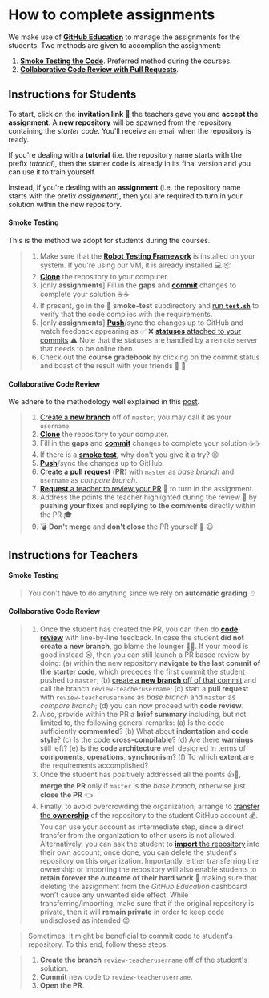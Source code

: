 # How to complete assignments

We make use of [**GitHub Education**](https://education.github.com) to manage the assignments for the students.
Two methods are given to accomplish the assignment:

1. [**Smoke Testing the Code**](https://en.wikipedia.org/wiki/Smoke_testing_(software)). Preferred method during the courses.
2. [**Collaborative Code Review with Pull Requests**](https://help.github.com/articles/about-pull-requests).

## Instructions for **Students**

To start, click on the **invitation link** 🔘 the teachers gave you and **accept the assignment**. A **new repository** will be spawned from the repository containing the _starter code_. You'll receive an email when the repository is ready.

If you're dealing with a **tutorial** (i.e. the repository name starts with the prefix _tutorial_), then the starter code is already in its final version and you can use it to train yourself.

Instead, if you're dealing with an **assignment** (i.e. the repository name starts with the prefix _assignment_), then you are required to turn in your solution within the new repository.

#### Smoke Testing

This is the method we adopt for students during the courses.

>1. Make sure that the [**Robot Testing Framework**](https://robotology.github.io/robot-testing/index.html) is installed on your system. If you're using our VM, it is already installed :computer: :package:
>1. [**Clone**](https://help.github.com/articles/cloning-a-repository) the repository to your computer.
>1. [only **assignments**] Fill in the **gaps** and [**commit**](https://git-scm.com/docs/git-commit) changes to complete your solution ☕️☕️
>1. If present, go in the :smoking: **smoke-test** subdirectory and [run **`test.sh`**](../instructions/how-to-run-smoke-tests.md) to verify that the code complies with the requirements. 
>1. [only **assignments**] [**Push**](https://help.github.com/articles/pushing-to-a-remote)/sync the changes up to GitHub and watch feedback appearing as :white_check_mark: :x: [**statuses** attached to your commits](https://github.com/blog/1227-commit-status-api) :warning: Note that the statuses are handled by a remote server that needs to be online then.
>1. Check out the **course gradebook** by clicking on the commit status and boast of the result with your friends :triumph: :clap:

#### Collaborative Code Review

We adhere to the methodology well explained in this [post](https://github.com/blog/2376-how-to-grade-programming-assignments-on-github).

>1. [Create a **new branch**](https://help.github.com/articles/creating-and-deleting-branches-within-your-repository/) off of `master`; you may call it as your `username`.
>1. [**Clone**](https://help.github.com/articles/cloning-a-repository) the repository to your computer.
>1. Fill in the **gaps** and [**commit**](https://git-scm.com/docs/git-commit) changes to complete your solution ☕️☕️
>1. If there is a [**smoke test**](#smoke-testing), why don't you give it a try? :wink:
>1. [**Push**](https://help.github.com/articles/pushing-to-a-remote)/sync the changes up to GitHub.
>1. [Create a **pull request**](https://help.github.com/articles/creating-a-pull-request) (**PR**) with `master` as _base branch_ and `username` as _compare branch_.
>1. [**Request** a teacher to review your PR](https://help.github.com/articles/requesting-a-pull-request-review) :wave: to turn in the assignment.
>1. Address the points the teacher highlighted during the review 📝 by **pushing your fixes** and **replying to the comments** directly within the PR 🎓
>1. 💣 **Don't merge** and **don't close** the PR yourself 🔫 :smiley:

## Instructions for **Teachers**

#### Smoke Testing

>You don't have to do anything since we rely on **automatic grading** :relaxed:

#### Collaborative Code Review

>1. Once the student has created the PR, you can then do [**code review**](https://help.github.com/articles/about-pull-request-reviews) with line-by-line feedback. In case the student **did not create a new branch**, go blame the lounger 🔨😏. If your mood is good instead 😒, then you can still launch a PR based review by doing: (a) within the new repository **navigate to the last commit of the starter code**, which precedes the first commit the student pushed to `master`; (b) [create a **new branch** off of that commit](https://github.com/blog/1377-create-and-delete-branches) and call the branch `review-teacherusername`; (c) start a **pull request** with `review-teacherusername` as _base branch_ and `master` as _compare branch_; (d) you can now proceed with **code review**.
>1. Also, provide within the PR a **brief summary** including, but not limited to, the following general remarks: (a) Is the code sufficiently **commented**? (b) What about **indentation** and **code style**? (c) Is the code **cross-compilable**? (d) Are there **warnings** still left? (e) Is the **code architecture** well designed in terms of **components**, **operations**, **synchronism**? (f) To which **extent** are the requirements accomplished?
>1. Once the student has positively addressed all the points 👍🎉, **merge the PR** only if `master` is the _base branch_, otherwise just **close the PR** 👈
>1. Finally, to avoid overcrowding the organization, arrange to [transfer the **ownership**](https://help.github.com/articles/transferring-a-repository-owned-by-your-organization) of the repository to the student GitHub account 💰. You can use your account as intermediate step, since a direct transfer from the organization to other users is not allowed. Alternatively, you can ask the student to [**import** the repository](https://help.github.com/articles/importing-a-repository-with-github-importer) into their own account; once done, you can delete the student's repository on this organization. Importantly, either transferring the ownership or importing the repository will also enable students to **retain forever the outcome of their hard work** :muscle: making sure that deleting the assignment from the _GitHub Education_ dashboard won't cause any unwanted side effect. While transferring/importing, make sure that if the original repository is private, then it will **remain private** in order to keep code undisclosed as intended :wink:

>Sometimes, it might be beneficial to commit code to student's repository. To this end, follow these steps:

>1. **Create the branch** `review-teacherusername` off of the student's solution.
>1. **Commit** new code to `review-teacherusername`.
>1. **Open the PR**.
